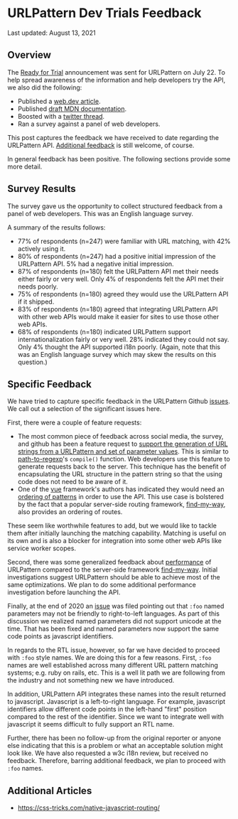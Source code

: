# URLPattern Dev Trials Feedback

Last updated: August 13, 2021


## Overview

The [Ready for Trial](https://groups.google.com/a/chromium.org/g/blink-dev/c/WitVII_BzyU/m/mI8lZY4NAgAJ) announcement was sent for URLPattern on July 22.  To help spread awareness of the information and help developers try the API, we also did the following:



*   Published a [web.dev article](https://web.dev/urlpattern/).
*   Published [draft MDN documentation](https://github.com/WICG/urlpattern/blob/main/mdn-drafts/QUICK-REFERENCE.md).
*   Boosted with a [twitter thread](https://twitter.com/jeffposnick/status/1418245808563101701).
*   Ran a survey against a panel of web developers.

This post captures the feedback we have received to date regarding the URLPattern API.  [Additional feedback](https://github.com/WICG/urlpattern/issues/new) is still welcome, of course.

In general feedback has been positive.  The following sections provide some more detail.


## Survey Results

The survey gave us the opportunity to collect structured feedback from a panel of web developers.  This was an English language survey.

A summary of the results follows:



*   77% of respondents (n=247) were familiar with URL matching, with 42% actively using it.
*   80% of respondents (n=247) had a positive initial impression of the URLPattern API.  5% had a negative initial impression.
*   87% of respondents (n=180) felt the URLPattern API met their needs either fairly or very well.  Only 4% of respondents felt the API met their needs poorly.
*   75% of respondents (n=180) agreed they would use the URLPattern API if it shipped.
*   83% of respondents (n=180) agreed that integrating URLPattern API with other web APIs would make it easier for sites to use those other web APIs.
*   68% of respondents (n=180) indicated URLPattern support internationalization fairly or very well.  28% indicated they could not say.  Only 4% thought the API supported i18n poorly.  (Again, note that this was an English language survey which may skew the results on this question.)


## Specific Feedback

We have tried to capture specific feedback in the URLPattern Github [issues](https://github.com/WICG/urlpattern/issues).  We call out a selection of the significant issues here.

First, there were a couple of feature requests:



*   The most common piece of feedback across social media, the survey, and github has been a feature request to [support the generation of URL strings from a URLPattern and set of parameter values](https://github.com/WICG/urlpattern/issues/73).  This is similar to [path-to-regexp](https://github.com/pillarjs/path-to-regexp)'s `compile()` function.  Web developers use this feature to generate requests back to the server.  This technique has the benefit of encapsulating the URL structure in the pattern string so that the using code does not need to be aware of it.
*   One of the [vue](https://vuejs.org/) framework's authors has indicated they would need an [ordering of patterns](https://github.com/WICG/urlpattern/issues/61) in order to use the API.  This use case is bolstered by the fact that a popular server-side routing framework, [find-my-way](https://github.com/delvedor/find-my-way), also provides an ordering of routes.

These seem like worthwhile features to add, but we would like to tackle them after initially launching the matching capability.  Matching is useful on its own and is also a blocker for integration into some other web APIs like service worker scopes.

Second, there was some generalized feedback about [performance](https://github.com/WICG/urlpattern/issues/42) of URLPattern compared to the server-side framework [find-my-way](https://github.com/delvedor/find-my-way).  Initial investigations suggest URLPattern should be able to achieve most of the same optimizations.  We plan to do some additional performance investigation before launching the API.

Finally, at the end of 2020 an [issue](https://github.com/WICG/urlpattern/issues/43) was filed pointing out that `:foo` named parameters may not be friendly to right-to-left languages.  As part of this discussion we realized named parameters did not support unicode at the time.  That has been fixed and named parameters now support the same code points as javascript identifiers.

In regards to the RTL issue, however, so far we have decided to proceed with `:foo` style names.  We are doing this for a few reasons.  First, `:foo` names are well established across many different URL pattern matching systems; e.g. ruby on rails, etc.  This is a well lit path we are following from the industry and not something new we have introduced.

In addition, URLPattern API integrates these names into the result returned to javascript.  Javascript is a left-to-right language.  For example, javascript identifiers allow different code points in the left-hand "first" position compared to the rest of the identifier.  Since we want to integrate well with javascript it seems difficult to fully support an RTL name.

Further, there has been no follow-up from the original reporter or anyone else indicating that this is a problem or what an acceptable solution might look like.  We have also requested a w3c i18n review, but received no feedback.  Therefore, barring additional feedback, we plan to proceed with `:foo` names.

## Additional Articles

* https://css-tricks.com/native-javascript-routing/
